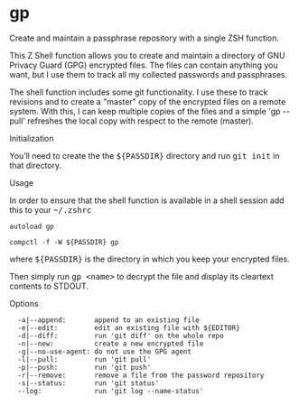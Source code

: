 gp
==

Create and maintain a passphrase repository with a single ZSH function.

This Z Shell function allows you to create and maintain a directory of GNU Privacy Guard (GPG) encrypted files. The files can contain anything you want, but I use them to track all my collected passwords and passphrases.

The shell function includes some git functionality. I use these to track revisions and to create a "master" copy of the encrypted files on a remote system. With this, I can keep multiple copies of the files and a simple 'gp --pull' refreshes the local copy with respect to the remote (master).

Initialization

You&rsquo;ll need to create the the <tt>${PASSDIR}</tt> directory and run <tt>git init</tt> in that directory.

Usage

In order to ensure that the shell function is available in a shell session add this to your <tt>~/.zshrc</tt>

<code>autoload gp</code>

<code>compctl -f -W ${PASSDIR} gp</code>

where <tt>${PASSDIR}</tt> is the directory in which you keep your encrypted files.

Then simply run <tt>gp &lt;name&gt;</tt> to decrypt the file and display its cleartext contents to STDOUT.

Options

      -a|--append:       append to an existing file
      -e|--edit:         edit an existing file with ${EDITOR}
      -d|--diff:         run 'git diff' on the whole repo
      -n|--new:          create a new encrypted file
      -g|--no-use-agent: do not use the GPG agent
      -l|--pull:         run 'git pull'
      -p|--push:         run 'git push'
      -r|--remove:       remove a file from the password repository
      -s|--status:       run 'git status'
      --log:             run 'git log --name-status'
